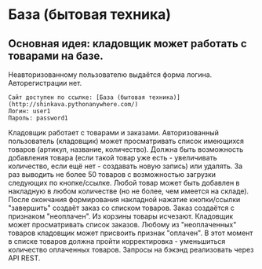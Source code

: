 # База (бытовая техника)
## Основная идея: кладовщик может работать с товарами на базе.
Неавторизованному пользователю выдаётся форма логина.
Авторегистрации нет.
```
Сайт доступен по ссылке: [База (бытовая техника)](http://shinkava.pythonanywhere.com/)
Логин: user1
Пароль: password1
```
Кладовщик работает с товарами и заказами. Авторизованный пользователь (кладовщик) может
просматривать список имеющихся товаров (артикул, название,
количество). Должна быть возможность добавления товара (если
такой товар уже есть - увеличивать количество, если ещё нет -
создавать новую запись) или удалять. За раз выводить не более
50 товаров с возможностью загрузки следующих по
кнопке/ссылке. Любой товар может быть добавлен в накладную
в любом количестве (но не более, чем имеется на складе). После
окончания формирования накладной нажатие кнопки/ссылки
"завершить" создаёт заказ со списком товаров. Заказ создаётся с
признаком "неоплачен". Из корзины товары исчезают.
Кладовщик может просматривать список заказов. Любому из
"неоплаченных" товаров кладовщик может присвоить признак
"оплачен". В этот момент в списке товаров должна пройти
корректировка - уменьшиться количество оплаченных товаров.
Запросы на бэкэнд реализовать через API REST.
